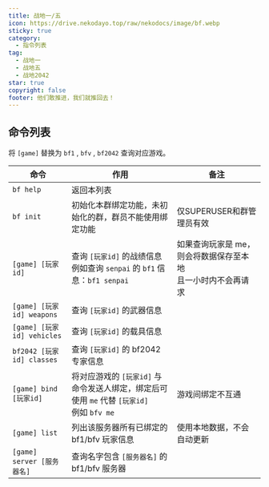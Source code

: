 ```yaml
---
title: 战地一/五
icon: https://drive.nekodayo.top/raw/nekodocs/image/bf.webp
sticky: true
category:
  - 指令列表
tag:
  - 战地一
  - 战地五
  - 战地2042
star: true
copyright: false
footer: 他们敢推进，我们就推回去！
---
```


## **命令列表**

将 `[game]` 替换为 `bf1` , `bfv` , `bf2042` 查询对应游戏。

| 命令                                         | 作用                                                                                                                                      | 备注                                                             |
|----------------------------------------------|-------------------------------------------------------------------------------------------------------------------------------------------|------------------------------------------------------------------|
| `bf help`                                     | 返回本列表                                                                                                                                |                                                                  |
| `bf init`                                     | 初始化本群绑定功能，未初始化的群，群员不能使用绑定功能                                                                                   | 仅SUPERUSER和群管理员有效                                       |
| `[game] [玩家id]`                             | 查询 `[玩家id]` 的战绩信息<br>例如查询 `senpai` 的 `bf1` 信息：`bf1 senpai`                                                              | 如果查询玩家是 me，则会将数据保存至本地<br>且一小时内不会再请求 |
| `[game] [玩家id] weapons`                     | 查询 `[玩家id]` 的武器信息                                                                                                                |                                                                  |
| `[game] [玩家id] vehicles`                    | 查询 `[玩家id]` 的载具信息                                                                                                                |                                                                  |
| `bf2042 [玩家id] classes`                     | 查询 `[玩家id]` 的 bf2042 专家信息                                                                                                        |                                                                  |
| `[game] bind [玩家id]`                        | 将对应游戏的 `[玩家id]` 与命令发送人绑定，绑定后可使用 `me` 代替 `[玩家id]`<br>例如 `bfv me`                                            | 游戏间绑定不互通                                                |
| `[game] list`                                 | 列出该服务器所有已绑定的 bf1/bfv 玩家信息                                                                                                 | 使用本地数据，不会自动更新                                      |
| `[game] server [服务器名]`                    | 查询名字包含 `[服务器名]` 的 bf1/bfv 服务器                                                                                               |                                                                  |
